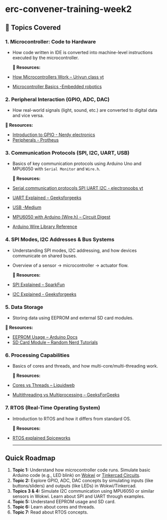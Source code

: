 # erc-convener-training-week2

## 📘 Topics Covered

### 1. Microcontroller: Code to Hardware
- How code written in IDE is converted into machine-level instructions executed by the microcontroller.

  **🔗 Resources:**
- [How Microcontrollers Work – Uriyun class yt](https://youtu.be/uz0jTNSQ37Y?si=sfvAK83XwU3lCFGU)
- [Microcontroller Basics -Embedded robotics](https://www.embedded-robotics.com/microcontroller-basics/)

### 2. Peripheral Interaction (GPIO, ADC, DAC)
- How real-world signals (light, sound, etc.) are converted to digital data and vice versa.

**🔗 Resources:**
- [Introduction to GPIO - Nerdy electronics](https://nerdyelectronics.com/introduction-to-gpio/)
- [Peripherals - Protheus](https://www.labcenter.com/blog/sim-microcontroller-peripherals/)

### 3. Communication Protocols (SPI, I2C, UART, USB)
- Basics of key communication protocols using Arduino Uno and MPU6050 with `Serial Monitor` and `Wire.h`.

  **🔗 Resources:**
- [Serial communication protocols SPI UART I2C - electronoobs yt](https://youtu.be/IyGwvGzrqp8?si=Vi9zwD4XeH57FRZj)
- [UART Explained – Geeksforgeeks](https://www.geeksforgeeks.org/universal-asynchronous-receiver-transmitter-uart-protocol/)
- [USB -Medium](https://medium.com/@manuel.bl/usb-for-microcontrollers-part-1-basic-usb-concepts-519a33372cc9)
- [MPU6050 with Arduino (Wire.h) – Circuit Digest](https://circuitdigest.com/microcontroller-projects/interfacing-mpu6050-module-with-arduino)
- [Arduino Wire Library Reference](https://docs.arduino.cc/language-reference/en/functions/communication/wire/)


### 4. SPI Modes, I2C Addresses & Bus Systems
- Understanding SPI modes, I2C addressing, and how devices communicate on shared buses.
- Overview of a sensor → microcontroller → actuator flow.

  **🔗 Resources:**
- [SPI Explained – SparkFun](https://learn.sparkfun.com/tutorials/serial-peripheral-interface-spi/all)
- [I2C Explained - Geeksforgeeks](https://www.geeksforgeeks.org/i2c-communication-protocol/)

### 5. Data Storage
- Storing data using EEPROM and external SD card modules.
  
**🔗 Resources:**
- [EEPROM Usage – Arduino Docs]( https://docs.arduino.cc/learn/programming/eeprom-guide/)
- [SD Card Module – Random Nerd Tutorials](https://randomnerdtutorials.com/guide-to-sd-card-module-with-arduino/)

 

### 6. Processing Capabilities
- Basics of cores and threads, and how multi-core/multi-threading work.

  **🔗 Resources:**
- [Cores vs Threads – Liquidweb](https://www.liquidweb.com/blog/difference-cpu-cores-thread/)
- [Multithreading vs Multiprocessing – GeeksForGeeks](https://www.geeksforgeeks.org/difference-between-multiprocessing-and-multithreading/)


### 7. RTOS (Real-Time Operating System)
- Introduction to RTOS and how it differs from standard OS.

  **🔗 Resources:**
- [RTOS explained Spiceworks](https://www.spiceworks.com/tech/hardware/articles/what-is-rtos/)

  ---

## Quick Roadmap 

1. **Topic 1:** Understand how microcontroller code runs. Simulate basic Arduino code (e.g., LED blink) on [Wokwi](https://wokwi.com/) or [Tinkercad Circuits](https://www.tinkercad.com/).
2. **Topic 2:** Explore GPIO, ADC, DAC concepts by simulating inputs (like buttons/sliders) and outputs (like LEDs) in Wokwi/Tinkercad.
3. **Topics 3 & 4:** Simulate I2C communication using MPU6050 or similar sensors in Wokwi. Learn about SPI and UART through examples.
4. **Topic 5:** Understand EEPROM usage and SD card.
5. **Topic 6:** Learn about cores and threads. 
6. **Topic 7:** Read about RTOS concepts. 



